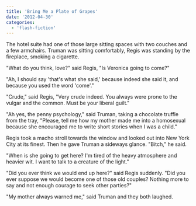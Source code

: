 ```yaml
---
title: 'Bring Me a Plate of Grapes'
date: '2012-04-30'
categories:
  - 'flash-fiction'
---
```


The hotel suite had one of those large sitting spaces with two couches and a few
armchairs. Truman was sitting comfortably, Regis was standing by the fireplace,
smoking a cigarette.

<!-- truncate -->

"What do you think, love?" said Regis, "Is Veronica going to come?"

"Ah, I should say 'that's what she said,' because indeed she said it, and
because you used the word 'come'."

"Crude," said Regis, "Very crude indeed. You always were prone to the vulgar and
the common. Must be your liberal guilt."

"Ah yes, the penny psychology," said Truman, taking a chocolate truffle from the
tray, "Please, tell me how my mother made me into a homosexual because she
encouraged me to write short stories when I was a child."

Regis took a macho stroll towards the window and looked out into New York City
at its finest. Then he gave Truman a sideways glance. "Bitch," he said.

"When is she going to get here? I'm tired of the heavy atmosphere and heavier
wit. I want to talk to a creature of the light."

"Did you ever think we would end up here?" said Regis suddenly. "Did you ever
suppose we would become one of those old couples? Nothing more to say and not
enough courage to seek other parties?"

"My mother always warned me," said Truman and they both laughed.
